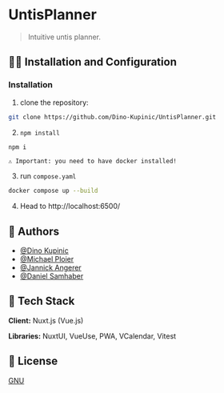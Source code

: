 # UntisPlanner

> Intuitive untis planner.

## 😮‍💨 Installation and Configuration

### Installation
1. clone the repository:
```bash
git clone https://github.com/Dino-Kupinic/UntisPlanner.git
```
2. `npm install` 
```bash
npm i
```
`⚠️ Important: you need to have docker installed!`

3. run `compose.yaml`
```bash
docker compose up --build
```

4. Head to http://localhost:6500/
   
## 🤠 Authors

- [@Dino Kupinic](https://www.github.com/Dino-Kupinic)
- [@Michael Ploier](https://www.github.com/MPloier)
- [@Jannick Angerer](https://www.github.com/Neuery17Alt)
- [@Daniel Samhaber](https://www.github.com/dsamhabe)

## 🕺 Tech Stack

**Client:** Nuxt.js (Vue.js)

**Libraries:** NuxtUI, VueUse, PWA, VCalendar, Vitest

## 🦋 License

[GNU](https://choosealicense.com/licenses/gpl-3.0/)


